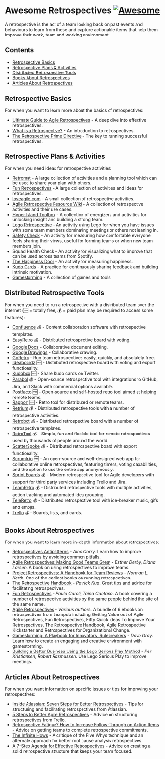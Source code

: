 # Awesome Retrospectives [![Awesome](https://cdn.rawgit.com/sindresorhus/awesome/d7305f38d29fed78fa85652e3a63e154dd8e8829/media/badge.svg)](https://github.com/sindresorhus/awesome)

A retrospective is the act of a team looking back on past events and behaviours to learn from these and capture actionable items that help them improve their work, team and working environment.

## Contents

* [Retrospective Basics](#retrospective-basics)
* [Retrospective Plans & Activities](#retrospective-plans--activities)
* [Distributed Retrospective Tools](#distributed-retrospective-tools)
* [Books About Retrospectives](#books-about-retrospectives)
* [Articles About Retrospectives](#articles-about-retrospectives)

## Retrospective Basics

For when you want to learn more about the basics of retrospectives:

* [Ultimate Guide to Agile Retrospectives](https://academy.retrium.com/ultimate-guide-to-agile-retrospectives/) - A deep dive into effective retrospectives.
* [What is a Retrospective?](https://retromat.org/blog/what-is-a-retrospective/) - An introduction to retrospectives.
* [The Retrospective Prime Directive](https://retrospectivewiki.org/index.php?title=The_Prime_Directive) - The key to running successful retrospectives.

## Retrospective Plans & Activities

For when you need ideas for retrospective activities:

* [Retromat](https://retromat.org/) - A large collection of activities and a planning tool which can be used to share your plan with others.
* [Fun Retrospectives](https://www.funretrospectives.com) - A large collection of activities and ideas for retrospectives.
* [loveagile.com](https://web.archive.org/web/20170626112519/http://loveagile.com/) - A small collection of retrospective activities.
* [Agile Retrospective Resource Wiki](https://retrospectivewiki.org/index.php?title=Retrospective_Plans) - A collection of retrospective activities and their use cases.
* [Hyper Island Toolbox](https://toolbox.hyperisland.com) - A collection of energizers and activities for unlocking insight and building a strong team.
* [Lego Retrospective](https://www.growingagile.co.za/2017/03/guest-post-lego-retrospective/) - An activity using Lego for when you have issues with some team members dominating meetings or others not leaning in.
* [Safety Check](https://web.archive.org/web/20161229153327/http://www.akashb.com/blog/2012/05/28/agile-retrospectives-the-safety-check/) - An activity for measuring how comfortable everyone feels sharing their views, useful for forming teams or when new team members join.
* [Squad Health Check](https://engineering.atspotify.com/2014/09/16/squad-health-check-model/) - An activity for visualizing what to improve that can be used across teams from Spotify.
* [The Happiness Door](https://management30.com/blog/the-happiness-door-bring-your-own-bottle/) - An activity for measuring happiness.
* [Kudo Cards](https://management30.com/practice/kudo-box/) - A practice for continuously sharing feedback and building intrinsic motivation.
* [Gamestorming](https://gamestorming.com) - A collection of games and tools.

## Distributed Retrospective Tools

For when you need to run a retrospective with a distributed team over the internet (🆓 = totally free, 💰 = paid plan may be required to access some features):

* [Confluence](https://confluence.atlassian.com/doc/retrospective-blueprint-427623496.html) 💰 - Content collaboration software with retrospective templates.
* [EasyRetro](https://easyretro.io) 💰 - Distributed retrospective board with voting.
* [Google Docs](https://docs.google.com/) - Collaborative document editing.
* [Google Drawings](https://drawings.google.com/) - Collaborative drawing.
* [GoRetro](https://www.goretro.ai/) - Run team retrospectives easily, quickly, and absolutely free.
* [Ideaboardz](https://ideaboardz.com) 🆓 - Distributed retrospective board with voting and export functionality.
* [Kudobox](http://kudobox.co) 🆓 - Share Kudo cards on Twitter.
* [Parabol](https://www.parabol.co/) 💰 - Open-source retrospective tool with integrations to GitHub, Jira, and Slack with commercial options available.
* [Postfacto](https://pivotal.github.io/postfacto/) 🆓 - Open-source and self-hosted retro tool aimed at helping remote teams.
* [Rapport](https://rapport.leanloop.co.uk) 🆓 - Retro tool for distributed or remote teams.
* [Retrium](https://www.retrium.com) 💰 - Distributed retrospective tools with a number of retrospective activities.
* [Retrobot](http://www.retrobotapp.com) 💰 - Distributed retrospective board with a number of retrospective templates.
* [RetroTool](https://retrotool.io) 💰 - Simple, fun and flexible tool for remote retrospectives used by thousands of people around the world.
* [ScatterSpoke](https://www.scatterspoke.com) 💰 - Distributed retrospective board with export functionality.
* [Scrumlr.io](https://scrumlr.io) 🆓 - An open-source and well-designed web app for collaborative online retrospectives, featuring timers, voting capabilities, and the option to use the entire app anonymously.
* [Sprint Boards](https://sprintboards.io) 💰 - Modern retrospective tool for Agile developers with support for third party services including Trello and Jira.
* [TeamRetro](https://www.teamretro.com/) 💰 - Distributed retrospective tools with multiple activities, action tracking and automated idea grouping.
* [TeleRetro](https://www.teleretro.com) 💰 - Distributed retrospective tool with ice-breaker music, gifs and emojis.
* [Trello](https://trello.com) 💰 - Boards, lists, and cards.

## Books About Retrospectives

For when you want to learn more in-depth information about retrospectives:

* [Retrospectives Antipatterns](https://www.amazon.co.uk/Retrospectives-Antipatterns-Aino-Corry/dp/013682336X) - *Aino Corry.* Learn how to improve retrospectives by avoiding common pitfalls.
* [Agile Retrospectives: Making Good Teams Great](https://pragprog.com/book/dlret/agile-retrospectives) - *Esther Derby, Diana Larsen.* A book on using retrospectives to improve teams.
* [Project Retrospectives: A Handbook for Team Reviews](https://www.dorsethouse.com/books/pr.html) - *Norman L. Kerth.* One of the earliest books on running retrospectives.
* [The Retrospective Handbook](https://leanpub.com/the-retrospective-handbook) - *Patrick Kua*. Great tips and advice for facilitating retrospectives.
* [Fun Retrospectives](https://leanpub.com/funretrospectives) - *Paulo Caroli, Taina Caetano*. A book covering a number of retrospective activities by the same people behind the site of the same name.
* [Agile Retrospectives](https://leanpub.com/b/agileretrospectives) - *Various authors.* A bundle of 6 ebooks on retrospectives from Leanpub including Getting Value out of Agile Retrospectives, Fun Retrospectives, Fifty Quick Ideas To Improve Your Retrospectives, The Retrospective Handbook, Agile Retrospective Kickstarter and Retrospectives for Organizational Change.
* [Gamestorming: A Playbook for Innovators, Rulebreakers](https://www.amazon.com/Gamestorming-Playbook-Innovators-Rulebreakers-Changemakers/dp/0596804172) - *Dave Gray*. Learn how to create an engaging and creative environment with gamestorming.
* [Building a Better Business Using the Lego Serious Play Method](https://www.wiley.com/en-us/Building+a+Better+Business+Using+the+Lego+Serious+Play+Method-p-9781118832455) - *Per Kristiansen, Robert Rasmussen*. Use Lego Serious Play to improve meetings.

## Articles About Retrospectives

For when you want information on specific issues or tips for improving your retrospectives:

* [Inside Atlassian: Seven Steps for Better Retrospectives](https://www.atlassian.com/blog/agile/retrospectives-atlassian) - Tips for structuring and facilitating retrospectives from Atlassian.
* [5 Steps to Better Agile Retrospectives](https://blog.trello.com/the-5-steps-to-better-team-retrospectives) - Advice on structuring retrospectives from Trello.
* [Retrospective Fatigue? How to Increase Follow-Through on Action Items](https://retromat.org/blog/retrospective-fatigue-how-to-increase-follow-through-on-action-items/) - Advice on getting teams to complete retrospective commitments.
* [The Infinite Hows](https://www.oreilly.com/ideas/the-infinite-hows) - A critique of the Five Whys technique and an alternate approach for better root cause analysis retrospectives.
* [A 7-Step Agenda for Effective Retrospectives](https://www.caroli.org/en/a-7-step-agenda-for-effective-retrospectives/) - Advice on creating a solid retrospective structure that keeps your team focused.
